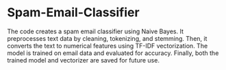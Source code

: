 # Spam-Email-Classifier
The code creates a spam email classifier using Naive Bayes. It preprocesses text data by cleaning, tokenizing, and stemming. Then, it converts the text to numerical features using TF-IDF vectorization. The model is trained on email data and evaluated for accuracy. Finally, both the trained model and vectorizer are saved for future use.
